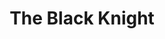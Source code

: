 ---
layout: production
title: The Black Knight
dates: February 19, 2017
location: Stage 773, Chicago
synopsis: A love story between a Jewish spy and SS Captain of the Intelligence Division set in Prague during the height of the Nazi occupation during World War II. This world premiere play by Angeli Primlani was performed as a staged reading.
production:
  - name: Angeli Primlani
    title: Director
    bio_url: http://accidentalshakespeare.com/about/company/angeli_primlani

cast:
  - actor: Chris Aruffo
    role: Radio Announcer
    actor_bio_url: http://accidentalshakespeare.com/about/company/chris_aruffo
  - actor: Taylor Galloway
    role: Henza, and others
  - actor: Gary Henderson
    role: Albrecht
  - actor: Robert Kaercher
    role: Forrester
  - actor: Julia Kessler
    role: Kathi
    actor_bio_url: http://accidentalshakespeare.com/about/company/julia_kessler
---